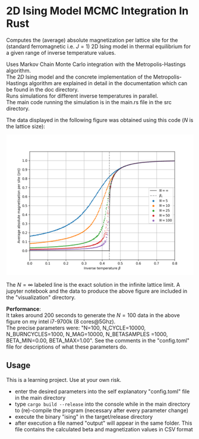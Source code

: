 # 2D Ising Model MCMC Integration In Rust

Computes the (average) absolute magnetization per lattice site for the (standard ferromagnetic i.e. $J=1$) 2D Ising model in thermal equilibrium for a given range of inverse temperature values.

Uses Markov Chain Monte Carlo integration with the Metropolis-Hastings algorithm.  
The $2D$ Ising model and the concrete implementation of the Metropolis-Hastings algorithm are explained in detail
in the documentation which can be found in the doc directory.  
Runs simulations for different inverse temperatures in parallel.  
The main code running the simulation is in the main.rs file in the src directory.

The data displayed in the following figure was obtained using this code ($N$ is the lattice size):

<img src="visualization/mag.png" alt="drawing" width="800"/>

The $N=\infty$ labeled line is the exact solution in the infinite lattice limit.
A jupyter notebook and the data to produce the above figure are included in the "visualization" directory.

**Performance**:  
It takes around 200 seconds to generate the $N=100$ data in the above figure on my intel i7-9700k (8 cores@5Ghz).  
The precise parameters were: "N=100, N_CYCLE=10000, N_BURNCYCLES=1000, N_MAG=10000, N_BETASAMPLES =1000, BETA_MIN=0.00, BETA_MAX=1.00".
See the comments in the "config.toml" file for descriptions of what these parameters do.

## Usage

This is a learning project.
Use at your own risk.

- enter the desired parameters into the self explanatory "config.toml" file in the main directory
- type ```cargo build --release``` into the console while in the main directory to (re)-compile the program (necessary after every parameter change)
- execute the binary "ising" in the target/release directory
- after execution a file named "output" will appear in the same folder. This file contains the calculated beta and magnetization values in CSV format
